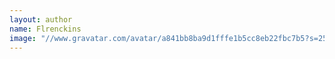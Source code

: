 ```yaml
---
layout: author
name: Flrenckins
image: "//www.gravatar.com/avatar/a841bb8ba9d1fffe1b5cc8eb22fbc7b5?s=250&d=mm&r=x"
---
```



